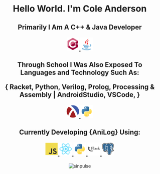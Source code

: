 <!-- HEADER INFO  -->
<h1 align="center">Hello World. I'm Cole Anderson</h1>

<h2 align = "center"> Primarily I Am A C++ & Java Developer

<!-- 1 -->
<!-- Primary Languages -->
<p align = "center" > 
<!-- C++ ICON  -->
<a href="https://github.com/sinpulse?tab=repositories&q=&type=&language=c%2B%2B&sort=" target="_blank"> <img src="https://raw.githubusercontent.com/devicons/devicon/master/icons/cplusplus/cplusplus-original.svg" alt="cplusplus" width="40" height="40"/> </a> 
<!-- JAVA ICON  -->
<a href="https://github.com/sinpulse?tab=repositories&q=&type=&language=java&sort=" target="_blank"> <img src="https://raw.githubusercontent.com/devicons/devicon/master/icons/java/java-original.svg" alt="java" width="40" height="40"/> </a> </p> </h2>

<!-- 2 -->
<!-- Exposure: -->
<h2 align = "center" >Through School I Was Also Exposed To Languages and Technology Such As:
<!--Racket-->
<p align = "center" > { Racket, Python, Verilog, Prolog, Processing & Assembly | AndroidStudio, VSCode,  } </p>
<p align = "center" > 
<a href="https://racket-lang.org/" target="_blank"> <img src="https://raw.githubusercontent.com/coleAndersonForkedDevelopment/devicon/master/icons/racket/racket-original.svg" alt="racket" width="40" height="40"/>
<!--Python-->
<a href="https://www.python.org" target="_blank"> <img src="https://raw.githubusercontent.com/devicons/devicon/master/icons/python/python-original.svg" alt="python" width="40" height="40"/>
</p> </a> </h2>
 
<!-- 3 -->
<!-- What I Am Learning Currently: -->
<h2 align = "center">Currently Developing {AniLog} Using: 
<p align = "center" > 
<a href="https://www.javascript.com" target="_blank"> <img src= "https://raw.githubusercontent.com/devicons/devicon/master/icons/javascript/javascript-original.svg" alt="javascript" width="40" height="40"/> 
<a href="https://reactjs.org/" target="_blank"> <img src= "https://raw.githubusercontent.com/devicons/devicon/master/icons/react/react-original.svg" alt="react" width="40" height="40"/>
<a href="https://www.python.org" target="_blank"> <img src="https://raw.githubusercontent.com/devicons/devicon/master/icons/python/python-original.svg" alt="python" width="40" height="40"/>
 <a href="https://flask.palletsprojects.com/en/2.1.x/" target="_blank"> <img src="https://raw.githubusercontent.com/devicons/devicon/master/icons/flask/flask-original-wordmark.svg" alt="flask" width="40" height="40"/> 
<a href="https://www.postgresql.org/" target="_blank"> <img src= "https://github.com/devicons/devicon/blob/master/icons/postgresql/postgresql-original.svg" alt="postgres" width="40" height="40"/> 
  </p> </a> </h2>   

<!-- 4  -->
<!-- Software Stack  -->
 <!-- VSCODE, WSL, POSTMAN, TERMINAL,   -->
<!--  <h2 align = "center"> Daily Driven Software
 <p align="center">

 </p> </a> </h2>    -->
  
<!-- 5  -->
<!-- LANGUAGE STATS(NOT SELF HOSTED   -->
 <p align = "center"> <img src = "https://github-readme-stats.vercel.app/api/top-langs/?username=sinpulse&langs_count=9&theme=tokyonight&&exclude_repo=ALUProject-4210,computerArchitecture-3615&hide=css,makefile,html,cmake,shell,ejs&layout=compact" alt="sinpulse" /></p>
 
 
 
<!-- ARCHIVED  -->
 <!--  <a href="https://docs.microsoft.com/en-us/dotnet/csharp/" target="_blank"> <img src= "https://raw.githubusercontent.com/devicons/devicon/master/icons/csharp/csharp-original.svg" alt="csharp" width="40" height="40"/><a href="https://unity.com/" target="_blank"> <img src= "https://raw.githubusercontent.com/coleAndersonForkedDevelopment/devicon/master/icons/unity/unity-original.svg" alt="csharp" width="40" height="40"/></a> </p> </h2> -->

<!-- Technologies & Languages That Interest Me -->
<!-- <h2 align = "center"> Technologies That I Am Interested In Building With:
<p align = "center" > <a href="https://www.scala-lang.org/" target="_blank"><img src="https://raw.githubusercontent.com/devicons/devicon/master/icons/scala/scala-original.svg" alt="scala" width="40" height="40"/><a href="https://www.rust-lang.org/" target="_blank"><img src="https://raw.githubusercontent.com/devicons/devicon/master/icons/rust/rust-plain.svg" alt="rust" width="40" height="40"/><a href="https://www.google.com" target="_blank"><img src="https://raw.githubusercontent.com/devicons/devicon/master/icons/dart/dart-original.svg" alt="dart" width="40" height="40"/> 
<a href="https://www.google.com" target="_blank"><img src="https://raw.githubusercontent.com/devicons/devicon/master/icons/flutter/flutter-original.svg" alt="flutter" width="40" height="40"/></a> 
  <a href="https://golang.org/" target="_blank"> <img src="https://raw.githubusercontent.com/devicons/devicon/master/icons/go/go-original.svg" alt="go" width="40" height="40"/>
<a href="https://developer.apple.com/swift/" target="_blank"><a> <img src="https://raw.githubusercontent.com/devicons/devicon/master/icons/swift/swift-original.svg" alt="swift" width="40" height="40"/> </p> </h2> -->

<!-- VERCEL INSTANCE OF GITHUB STATS  this is broken af  -->
<!-- <p align = "center" > <img src="https://stats-hosted-sinpulse.vercel.app/api/top-langs?username=sinpulse&langs_count=9&theme=tokyonight&&exclude_repo=ALUProject-4210,computerArchitecture-3615,androidClientServer_IndependentStudy-3990,halo-devkit&hide=css,makefile,html,cmake,shell,ejs&layout=compact" alt="sinpulse" /></p> -->
